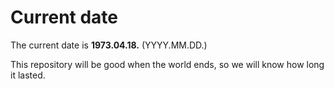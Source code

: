 # Current date

The current date is **1973.04.18.** (YYYY.MM.DD.)

This repository will be good when the world ends, so we will know how long it lasted.